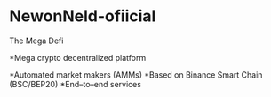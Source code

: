 # NewonNeld-ofiicial
The Mega Defi

*Mega crypto decentralized platform 

*Automated market makers (AMMs)
*Based on Binance Smart Chain (BSC/BEP20)
*End–to–end services


